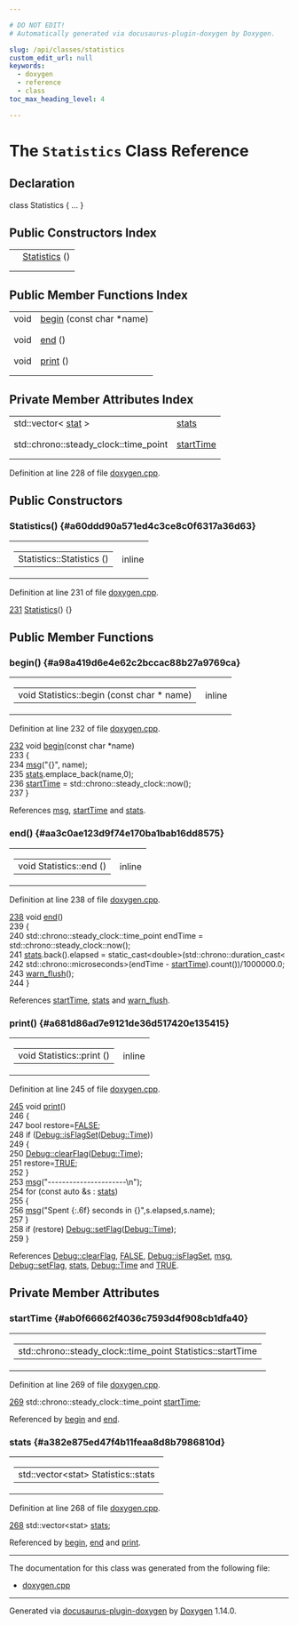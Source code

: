 ```yaml
---

# DO NOT EDIT!
# Automatically generated via docusaurus-plugin-doxygen by Doxygen.

slug: /api/classes/statistics
custom_edit_url: null
keywords:
  - doxygen
  - reference
  - class
toc_max_heading_level: 4

---
```


<div class="doxyPage">

# The `Statistics` Class Reference



## Declaration

<div class="doxyDeclaration">
class Statistics { ... }
</div>

## Public Constructors Index

<table class="doxyMembersIndex">

<tr class="doxyMemberIndexItem">
<td class="doxyMemberIndexItemType" align="left" valign="top"></td>
<td class="doxyMemberIndexItemName" align="left" valign="top"><a href="#a60ddd90a571ed4c3ce8c0f6317a36d63">Statistics</a> ()</td>
</tr>
<tr class="doxyMemberIndexDescription">
<td class="doxyMemberIndexDescriptionLeft"></td>
<td class="doxyMemberIndexDescriptionRight">
</td>
</tr>
<tr class="doxyMemberIndexSeparator">
<td class="doxyMemberIndexSeparator" colspan="2"></td>
</tr>

</table>

## Public Member Functions Index

<table class="doxyMembersIndex">

<tr class="doxyMemberIndexItem">
<td class="doxyMemberIndexItemType" align="left" valign="top">void</td>
<td class="doxyMemberIndexItemName" align="left" valign="top"><a href="#a98a419d6e4e62c2bccac88b27a9769ca">begin</a> (const char *name)</td>
</tr>
<tr class="doxyMemberIndexDescription">
<td class="doxyMemberIndexDescriptionLeft"></td>
<td class="doxyMemberIndexDescriptionRight">
</td>
</tr>
<tr class="doxyMemberIndexSeparator">
<td class="doxyMemberIndexSeparator" colspan="2"></td>
</tr>

<tr class="doxyMemberIndexItem">
<td class="doxyMemberIndexItemType" align="left" valign="top">void</td>
<td class="doxyMemberIndexItemName" align="left" valign="top"><a href="#aa3c0ae123d9f74e170ba1bab16dd8575">end</a> ()</td>
</tr>
<tr class="doxyMemberIndexDescription">
<td class="doxyMemberIndexDescriptionLeft"></td>
<td class="doxyMemberIndexDescriptionRight">
</td>
</tr>
<tr class="doxyMemberIndexSeparator">
<td class="doxyMemberIndexSeparator" colspan="2"></td>
</tr>

<tr class="doxyMemberIndexItem">
<td class="doxyMemberIndexItemType" align="left" valign="top">void</td>
<td class="doxyMemberIndexItemName" align="left" valign="top"><a href="#a681d86ad7e9121de36d517420e135415">print</a> ()</td>
</tr>
<tr class="doxyMemberIndexDescription">
<td class="doxyMemberIndexDescriptionLeft"></td>
<td class="doxyMemberIndexDescriptionRight">
</td>
</tr>
<tr class="doxyMemberIndexSeparator">
<td class="doxyMemberIndexSeparator" colspan="2"></td>
</tr>

</table>

## Private Member Attributes Index

<table class="doxyMembersIndex">

<tr class="doxyMemberIndexItem">
<td class="doxyMemberIndexItemType" align="left" valign="top">std::vector&lt; <a href="/web-doxygen/docs/api/structs/statistics/stat">stat</a> &gt;</td>
<td class="doxyMemberIndexItemName" align="left" valign="top"><a href="#a382e875ed47f4b11feaa8d8b7986810d">stats</a></td>
</tr>
<tr class="doxyMemberIndexDescription">
<td class="doxyMemberIndexDescriptionLeft"></td>
<td class="doxyMemberIndexDescriptionRight">
</td>
</tr>
<tr class="doxyMemberIndexSeparator">
<td class="doxyMemberIndexSeparator" colspan="2"></td>
</tr>

<tr class="doxyMemberIndexItem">
<td class="doxyMemberIndexItemType" align="left" valign="top">std::chrono::steady_clock::time_point</td>
<td class="doxyMemberIndexItemName" align="left" valign="top"><a href="#ab0f66662f4036c7593d4f908cb1dfa40">startTime</a></td>
</tr>
<tr class="doxyMemberIndexDescription">
<td class="doxyMemberIndexDescriptionLeft"></td>
<td class="doxyMemberIndexDescriptionRight">
</td>
</tr>
<tr class="doxyMemberIndexSeparator">
<td class="doxyMemberIndexSeparator" colspan="2"></td>
</tr>

</table>


Definition at line 228 of file <a href="/web-doxygen/docs/api/files/src/doxygen-cpp">doxygen.cpp</a>.

<div class="doxySectionDef">

## Public Constructors

### Statistics() {#a60ddd90a571ed4c3ce8c0f6317a36d63}

<div class="doxyMemberItem">
<div class="doxyMemberProto">
<table class="doxyMemberLabels">
<tr class="doxyMemberLabels">
<td class="doxyMemberLabelsLeft">
<table class="doxyMemberName">
<tr>
<td class="doxyMemberName">Statistics::Statistics ()</td>
</tr>
</table>
</td>
<td class="doxyMemberLabelsRight">
<span class="doxyMemberLabels">
<span class="doxyMemberLabel inline">inline</span>
</span>
</td>
</tr>
</table>
</div>
<div class="doxyMemberDoc">



Definition at line 231 of file <a href="/web-doxygen/docs/api/files/src/doxygen-cpp">doxygen.cpp</a>.

<div class="doxyProgramListing">

<div class="doxyCodeLine"><span class="doxyLineNumber"><a href="#a60ddd90a571ed4c3ce8c0f6317a36d63">231</a></span><span class="doxyLineContent"><span class="doxyHighlight">    <a href="#a60ddd90a571ed4c3ce8c0f6317a36d63">Statistics</a>() {}</span></span></div>

</div>

</div>
</div>

</div>

<div class="doxySectionDef">

## Public Member Functions

### begin() {#a98a419d6e4e62c2bccac88b27a9769ca}

<div class="doxyMemberItem">
<div class="doxyMemberProto">
<table class="doxyMemberLabels">
<tr class="doxyMemberLabels">
<td class="doxyMemberLabelsLeft">
<table class="doxyMemberName">
<tr>
<td class="doxyMemberName">void Statistics::begin (const char * name)</td>
</tr>
</table>
</td>
<td class="doxyMemberLabelsRight">
<span class="doxyMemberLabels">
<span class="doxyMemberLabel inline">inline</span>
</span>
</td>
</tr>
</table>
</div>
<div class="doxyMemberDoc">



Definition at line 232 of file <a href="/web-doxygen/docs/api/files/src/doxygen-cpp">doxygen.cpp</a>.

<div class="doxyProgramListing">

<div class="doxyCodeLine"><span class="doxyLineNumber"><a href="#a98a419d6e4e62c2bccac88b27a9769ca">232</a></span><span class="doxyLineContent"><span class="doxyHighlight">    </span><span class="doxyHighlightKeywordType">void</span><span class="doxyHighlight"> <a href="#a98a419d6e4e62c2bccac88b27a9769ca">begin</a>(</span><span class="doxyHighlightKeyword">const</span><span class="doxyHighlight"> </span><span class="doxyHighlightKeywordType">char</span><span class="doxyHighlight"> *name)</span></span></div>
<div class="doxyCodeLine"><span class="doxyLineNumber">233</span><span class="doxyLineContent"><span class="doxyHighlight">    {</span></span></div>
<div class="doxyCodeLine"><span class="doxyLineNumber">234</span><span class="doxyLineContent"><span class="doxyHighlight">      <a href="/web-doxygen/docs/api/files/src/message-h/#a8f2cc27e16d343117eb7cdf4e279dbef">msg</a>(</span><span class="doxyHighlightStringLiteral">"{}"</span><span class="doxyHighlight">, name);</span></span></div>
<div class="doxyCodeLine"><span class="doxyLineNumber">235</span><span class="doxyLineContent"><span class="doxyHighlight">      <a href="#a382e875ed47f4b11feaa8d8b7986810d">stats</a>.emplace_back(name,0);</span></span></div>
<div class="doxyCodeLine"><span class="doxyLineNumber">236</span><span class="doxyLineContent"><span class="doxyHighlight">      <a href="#ab0f66662f4036c7593d4f908cb1dfa40">startTime</a> = std::chrono::steady_clock::now();</span></span></div>
<div class="doxyCodeLine"><span class="doxyLineNumber">237</span><span class="doxyLineContent"><span class="doxyHighlight">    }</span></span></div>

</div>


References <a href="/web-doxygen/docs/api/files/src/message-h/#a8f2cc27e16d343117eb7cdf4e279dbef">msg</a>, <a href="#ab0f66662f4036c7593d4f908cb1dfa40">startTime</a> and <a href="#a382e875ed47f4b11feaa8d8b7986810d">stats</a>.
</div>
</div>

### end() {#aa3c0ae123d9f74e170ba1bab16dd8575}

<div class="doxyMemberItem">
<div class="doxyMemberProto">
<table class="doxyMemberLabels">
<tr class="doxyMemberLabels">
<td class="doxyMemberLabelsLeft">
<table class="doxyMemberName">
<tr>
<td class="doxyMemberName">void Statistics::end ()</td>
</tr>
</table>
</td>
<td class="doxyMemberLabelsRight">
<span class="doxyMemberLabels">
<span class="doxyMemberLabel inline">inline</span>
</span>
</td>
</tr>
</table>
</div>
<div class="doxyMemberDoc">



Definition at line 238 of file <a href="/web-doxygen/docs/api/files/src/doxygen-cpp">doxygen.cpp</a>.

<div class="doxyProgramListing">

<div class="doxyCodeLine"><span class="doxyLineNumber"><a href="#aa3c0ae123d9f74e170ba1bab16dd8575">238</a></span><span class="doxyLineContent"><span class="doxyHighlight">    </span><span class="doxyHighlightKeywordType">void</span><span class="doxyHighlight"> <a href="#aa3c0ae123d9f74e170ba1bab16dd8575">end</a>()</span></span></div>
<div class="doxyCodeLine"><span class="doxyLineNumber">239</span><span class="doxyLineContent"><span class="doxyHighlight">    {</span></span></div>
<div class="doxyCodeLine"><span class="doxyLineNumber">240</span><span class="doxyLineContent"><span class="doxyHighlight">      std::chrono::steady_clock::time_point endTime = std::chrono::steady_clock::now();</span></span></div>
<div class="doxyCodeLine"><span class="doxyLineNumber">241</span><span class="doxyLineContent"><span class="doxyHighlight">      <a href="#a382e875ed47f4b11feaa8d8b7986810d">stats</a>.back().elapsed = </span><span class="doxyHighlightKeyword">static_cast&lt;</span><span class="doxyHighlightKeywordType">double</span><span class="doxyHighlightKeyword">&gt;</span><span class="doxyHighlight">(std::chrono::duration_cast&lt;</span></span></div>
<div class="doxyCodeLine"><span class="doxyLineNumber">242</span><span class="doxyLineContent"><span class="doxyHighlight">                                std::chrono::microseconds&gt;(endTime - <a href="#ab0f66662f4036c7593d4f908cb1dfa40">startTime</a>).count())/1000000.0;</span></span></div>
<div class="doxyCodeLine"><span class="doxyLineNumber">243</span><span class="doxyLineContent"><span class="doxyHighlight">      <a href="/web-doxygen/docs/api/files/src/message-cpp/#aad9799c2a434877f36bc92beb8966567">warn_flush</a>();</span></span></div>
<div class="doxyCodeLine"><span class="doxyLineNumber">244</span><span class="doxyLineContent"><span class="doxyHighlight">    }</span></span></div>

</div>


References <a href="#ab0f66662f4036c7593d4f908cb1dfa40">startTime</a>, <a href="#a382e875ed47f4b11feaa8d8b7986810d">stats</a> and <a href="/web-doxygen/docs/api/files/src/message-cpp/#aad9799c2a434877f36bc92beb8966567">warn\_flush</a>.
</div>
</div>

### print() {#a681d86ad7e9121de36d517420e135415}

<div class="doxyMemberItem">
<div class="doxyMemberProto">
<table class="doxyMemberLabels">
<tr class="doxyMemberLabels">
<td class="doxyMemberLabelsLeft">
<table class="doxyMemberName">
<tr>
<td class="doxyMemberName">void Statistics::print ()</td>
</tr>
</table>
</td>
<td class="doxyMemberLabelsRight">
<span class="doxyMemberLabels">
<span class="doxyMemberLabel inline">inline</span>
</span>
</td>
</tr>
</table>
</div>
<div class="doxyMemberDoc">



Definition at line 245 of file <a href="/web-doxygen/docs/api/files/src/doxygen-cpp">doxygen.cpp</a>.

<div class="doxyProgramListing">

<div class="doxyCodeLine"><span class="doxyLineNumber"><a href="#a681d86ad7e9121de36d517420e135415">245</a></span><span class="doxyLineContent"><span class="doxyHighlight">    </span><span class="doxyHighlightKeywordType">void</span><span class="doxyHighlight"> <a href="#a681d86ad7e9121de36d517420e135415">print</a>()</span></span></div>
<div class="doxyCodeLine"><span class="doxyLineNumber">246</span><span class="doxyLineContent"><span class="doxyHighlight">    {</span></span></div>
<div class="doxyCodeLine"><span class="doxyLineNumber">247</span><span class="doxyLineContent"><span class="doxyHighlight">      </span><span class="doxyHighlightKeywordType">bool</span><span class="doxyHighlight"> restore=<a href="/web-doxygen/docs/api/files/src/qcstring-h/#aa93f0eb578d23995850d61f7d61c55c1">FALSE</a>;</span></span></div>
<div class="doxyCodeLine"><span class="doxyLineNumber">248</span><span class="doxyLineContent"><span class="doxyHighlight">      </span><span class="doxyHighlightKeywordFlow">if</span><span class="doxyHighlight"> (<a href="/web-doxygen/docs/api/classes/debug/#a96e9401783e852c91f341b3f98198061">Debug::isFlagSet</a>(<a href="/web-doxygen/docs/api/classes/debug/#a1c3f4696cf44a23f41e034323c426f7da9cbd5d3516ffd3fe86238779edb2f7c5">Debug::Time</a>))</span></span></div>
<div class="doxyCodeLine"><span class="doxyLineNumber">249</span><span class="doxyLineContent"><span class="doxyHighlight">      {</span></span></div>
<div class="doxyCodeLine"><span class="doxyLineNumber">250</span><span class="doxyLineContent"><span class="doxyHighlight">        <a href="/web-doxygen/docs/api/classes/debug/#a8b6226d91e39828116b504b94e22b26b">Debug::clearFlag</a>(<a href="/web-doxygen/docs/api/classes/debug/#a1c3f4696cf44a23f41e034323c426f7da9cbd5d3516ffd3fe86238779edb2f7c5">Debug::Time</a>);</span></span></div>
<div class="doxyCodeLine"><span class="doxyLineNumber">251</span><span class="doxyLineContent"><span class="doxyHighlight">        restore=<a href="/web-doxygen/docs/api/files/src/qcstring-h/#aa8cecfc5c5c054d2875c03e77b7be15d">TRUE</a>;</span></span></div>
<div class="doxyCodeLine"><span class="doxyLineNumber">252</span><span class="doxyLineContent"><span class="doxyHighlight">      }</span></span></div>
<div class="doxyCodeLine"><span class="doxyLineNumber">253</span><span class="doxyLineContent"><span class="doxyHighlight">      <a href="/web-doxygen/docs/api/files/src/message-h/#a8f2cc27e16d343117eb7cdf4e279dbef">msg</a>(</span><span class="doxyHighlightStringLiteral">"----------------------\n"</span><span class="doxyHighlight">);</span></span></div>
<div class="doxyCodeLine"><span class="doxyLineNumber">254</span><span class="doxyLineContent"><span class="doxyHighlight">      </span><span class="doxyHighlightKeywordFlow">for</span><span class="doxyHighlight"> (</span><span class="doxyHighlightKeyword">const</span><span class="doxyHighlight"> </span><span class="doxyHighlightKeyword">auto</span><span class="doxyHighlight"> &amp;s : <a href="#a382e875ed47f4b11feaa8d8b7986810d">stats</a>)</span></span></div>
<div class="doxyCodeLine"><span class="doxyLineNumber">255</span><span class="doxyLineContent"><span class="doxyHighlight">      {</span></span></div>
<div class="doxyCodeLine"><span class="doxyLineNumber">256</span><span class="doxyLineContent"><span class="doxyHighlight">        <a href="/web-doxygen/docs/api/files/src/message-h/#a8f2cc27e16d343117eb7cdf4e279dbef">msg</a>(</span><span class="doxyHighlightStringLiteral">"Spent {:.6f} seconds in {}"</span><span class="doxyHighlight">,s.elapsed,s.name);</span></span></div>
<div class="doxyCodeLine"><span class="doxyLineNumber">257</span><span class="doxyLineContent"><span class="doxyHighlight">      }</span></span></div>
<div class="doxyCodeLine"><span class="doxyLineNumber">258</span><span class="doxyLineContent"><span class="doxyHighlight">      </span><span class="doxyHighlightKeywordFlow">if</span><span class="doxyHighlight"> (restore) <a href="/web-doxygen/docs/api/classes/debug/#affb7c17adbcafb5ec252e95c70f12f53">Debug::setFlag</a>(<a href="/web-doxygen/docs/api/classes/debug/#a1c3f4696cf44a23f41e034323c426f7da9cbd5d3516ffd3fe86238779edb2f7c5">Debug::Time</a>);</span></span></div>
<div class="doxyCodeLine"><span class="doxyLineNumber">259</span><span class="doxyLineContent"><span class="doxyHighlight">    }</span></span></div>

</div>


References <a href="/web-doxygen/docs/api/classes/debug/#a8b6226d91e39828116b504b94e22b26b">Debug::clearFlag</a>, <a href="/web-doxygen/docs/api/files/src/qcstring-h/#aa93f0eb578d23995850d61f7d61c55c1">FALSE</a>, <a href="/web-doxygen/docs/api/classes/debug/#a96e9401783e852c91f341b3f98198061">Debug::isFlagSet</a>, <a href="/web-doxygen/docs/api/files/src/message-h/#a8f2cc27e16d343117eb7cdf4e279dbef">msg</a>, <a href="/web-doxygen/docs/api/classes/debug/#affb7c17adbcafb5ec252e95c70f12f53">Debug::setFlag</a>, <a href="#a382e875ed47f4b11feaa8d8b7986810d">stats</a>, <a href="/web-doxygen/docs/api/classes/debug/#a1c3f4696cf44a23f41e034323c426f7da9cbd5d3516ffd3fe86238779edb2f7c5">Debug::Time</a> and <a href="/web-doxygen/docs/api/files/src/qcstring-h/#aa8cecfc5c5c054d2875c03e77b7be15d">TRUE</a>.
</div>
</div>

</div>

<div class="doxySectionDef">

## Private Member Attributes

### startTime {#ab0f66662f4036c7593d4f908cb1dfa40}

<div class="doxyMemberItem">
<div class="doxyMemberProto">
<table class="doxyMemberLabels">
<tr class="doxyMemberLabels">
<td class="doxyMemberLabelsLeft">
<table class="doxyMemberName">
<tr>
<td class="doxyMemberName">std::chrono::steady_clock::time_point Statistics::startTime</td>
</tr>
</table>
</td>
</tr>
</table>
</div>
<div class="doxyMemberDoc">



Definition at line 269 of file <a href="/web-doxygen/docs/api/files/src/doxygen-cpp">doxygen.cpp</a>.

<div class="doxyProgramListing">

<div class="doxyCodeLine"><span class="doxyLineNumber"><a href="#ab0f66662f4036c7593d4f908cb1dfa40">269</a></span><span class="doxyLineContent"><span class="doxyHighlight">    std::chrono::steady_clock::time_point <a href="#ab0f66662f4036c7593d4f908cb1dfa40">startTime</a>;</span></span></div>

</div>


Referenced by <a href="#a98a419d6e4e62c2bccac88b27a9769ca">begin</a> and <a href="#aa3c0ae123d9f74e170ba1bab16dd8575">end</a>.
</div>
</div>

### stats {#a382e875ed47f4b11feaa8d8b7986810d}

<div class="doxyMemberItem">
<div class="doxyMemberProto">
<table class="doxyMemberLabels">
<tr class="doxyMemberLabels">
<td class="doxyMemberLabelsLeft">
<table class="doxyMemberName">
<tr>
<td class="doxyMemberName">std::vector&lt;stat&gt; Statistics::stats</td>
</tr>
</table>
</td>
</tr>
</table>
</div>
<div class="doxyMemberDoc">



Definition at line 268 of file <a href="/web-doxygen/docs/api/files/src/doxygen-cpp">doxygen.cpp</a>.

<div class="doxyProgramListing">

<div class="doxyCodeLine"><span class="doxyLineNumber"><a href="#a382e875ed47f4b11feaa8d8b7986810d">268</a></span><span class="doxyLineContent"><span class="doxyHighlight">    std::vector&lt;stat&gt; <a href="#a382e875ed47f4b11feaa8d8b7986810d">stats</a>;</span></span></div>

</div>


Referenced by <a href="#a98a419d6e4e62c2bccac88b27a9769ca">begin</a>, <a href="#aa3c0ae123d9f74e170ba1bab16dd8575">end</a> and <a href="#a681d86ad7e9121de36d517420e135415">print</a>.
</div>
</div>

</div>

<hr/>

The documentation for this class was generated from the following file:

<ul>
<li><a href="/web-doxygen/docs/api/files/src/doxygen-cpp">doxygen.cpp</a></li>
</ul>

<hr/>

<p class="doxyGeneratedBy">Generated via <a href="https://github.com/xpack/docusaurus-plugin-doxygen">docusaurus-plugin-doxygen</a> by <a href="https://www.doxygen.nl">Doxygen</a> 1.14.0.</p>

</div>
